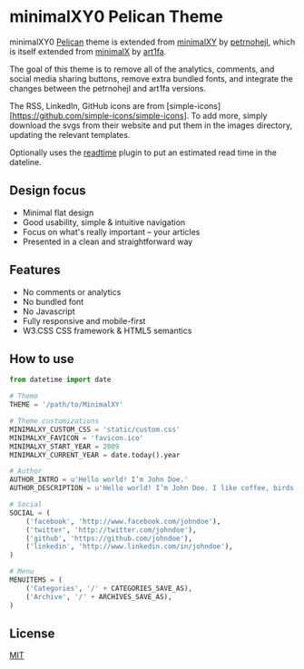 minimalXY0 Pelican Theme
=======================

minimalXY0 [Pelican](https://getpelican.com/) theme is extended from [minimalXY](https://github.com/petrnohejl/MinimalXY) by [petrnohejl](https://github.com/petrnohejl), which is itself extended from [minimalX](https://github.com/art1fa/minimalX) by [art1fa](https://github.com/art1fa).

The goal of this theme is to remove all of the analytics, comments, and social media sharing buttons, remove extra bundled fonts, and integrate the changes between the petrnohejl and art1fa versions.

The RSS, LinkedIn, GitHub icons are from [simple-icons][https://github.com/simple-icons/simple-icons]. To add more, simply download the svgs from their website and put them in the images directory, updating the relevant templates.

Optionally uses the [readtime](https://github.com/wayofnumbers/pelican-readtime) plugin to put an estimated read time in the dateline.

Design focus
------------

- Minimal flat design
- Good usability, simple & intuitive navigation
- Focus on what's really important &ndash; your articles
- Presented in a clean and straightforward way


Features
--------

- No comments or analytics
- No bundled font
- No Javascript
- Fully responsive and mobile-first
- W3.CSS CSS framework & HTML5 semantics


How to use
----------

```python
from datetime import date

# Theme
THEME = '/path/to/MinimalXY'

# Theme customizations
MINIMALXY_CUSTOM_CSS = 'static/custom.css'
MINIMALXY_FAVICON = 'favicon.ico'
MINIMALXY_START_YEAR = 2009
MINIMALXY_CURRENT_YEAR = date.today().year

# Author
AUTHOR_INTRO = u'Hello world! I’m John Doe.'
AUTHOR_DESCRIPTION = u'Hello world! I’m John Doe. I like coffee, birds and Python.'

# Social
SOCIAL = (
    ('facebook', 'http://www.facebook.com/johndoe'),
    ('twitter', 'http://twitter.com/johndoe'),
    ('github', 'https://github.com/johndoe'),
    ('linkedin', 'http://www.linkedin.com/in/johndoe'),
)

# Menu
MENUITEMS = (
    ('Categories', '/' + CATEGORIES_SAVE_AS),
    ('Archive', '/' + ARCHIVES_SAVE_AS),
)
```


License
-------

[MIT](LICENSE)
